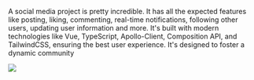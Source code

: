 A social media project is pretty incredible. It has all the expected features like posting, liking, commenting, real-time notifications, following other users, updating user information and more. It's built with modern technologies like Vue, TypeScript, Apollo-Client, Composition API, and TailwindCSS, ensuring the best user experience. It's designed to foster a dynamic community

<img src="https://res.cloudinary.com/dwsywslp7/image/upload/v1674035124/instagram-clone/g7ebvklbfrsh8znpbnah.png"/>